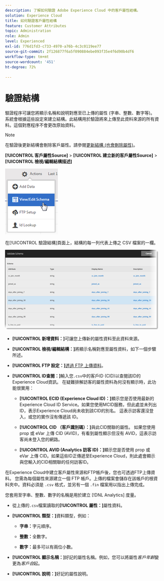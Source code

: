 ```yaml
---
description: 了解如何驗證 Adobe Experience Cloud 中的客戶屬性結構。
solution: Experience Cloud
title: 如何驗證客戶屬性結構
feature: Customer Attributes
topic: Administration
role: Admin
level: Experienced
exl-id: 776d1fd3-c733-4970-a76b-4c3c0119ee77
source-git-commit: 2f126877f6a5f090884ebe093f35e4f6d90b4df6
workflow-type: tm+mt
source-wordcount: '451'
ht-degree: 72%

---
```


# 驗證結構

驗證程序可讓您將顯示名稱和說明對應至已上傳的屬性 (字串、整數、數字等)。系統會根據這些設定來建立結構。此結構用於驗證將來上傳至此資料來源的所有資料。這個對應程序不會更改原始資料。

>[!NOTE]
>
>在驗證後更新結構會刪除客戶屬性。請參閱[更新結構 (也會刪除屬性)](t-crs-usecase.md)。

**[!UICONTROL 客戶屬性Source]** > **[!UICONTROL 建立新的客戶屬性Source]** > **[!UICONTROL 檢視/編輯結構描述]**

![編輯結構](assets/view_edit_schema.png)

在[!UICONTROL 驗證結構]頁面上，結構的每一列代表上傳之 CSV 檔案的一欄。

![ Experience Cloud 中的驗證結構頁面](assets/06_crs_usecase.png)

* **[!UICONTROL 新增資料：]**&#x200B;可讓您上傳新的屬性資料至此資料來源。

* **[!UICONTROL 檢視/編輯結構：]**&#x200B;將顯示名稱對應至屬性資料，如下一個步驟所述。

* **[!UICONTROL FTP 設定：]**[透過 FTP 上傳資料](t-upload-attributes-ftp.md)。

* **[!UICONTROL ID查閱：]**&#x200B;輸入您`.csv`中的客戶ID (CID)以查閱該ID的Experience Cloud資訊。 在疑難排解訪客的屬性資料為何沒有顯示時，此功能很實用：

   * **[!UICONTROL ECID (Experience Cloud ID)：]**&#x200B;顯示您是否使用最新的 Experience Cloud ID Service。如果您使用MCID服務，但此處並未列出ID，表示Experience Cloud尚未收到該CID的別名。 這表示訪客還沒登入，或您的實作沒有傳遞該 ID。

   * **[!UICONTROL CID （客戶識別碼）：]**&#x200B;與此CID關聯的屬性。 如果您使用 prop 或 eVar 上傳 CID (AVID)，有看到屬性顯示但沒有 AVID，這表示訪客尚未登入您的網路。

   * **[!UICONTROL AVID (Analytics 訪客 ID)：]**&#x200B;顯示您是否使用 prop 或 eVar 上傳 CID。如果這些ID正傳遞至Experience Cloud，則此處會顯示與您輸入的CID相關聯的任何訪客ID。

在Experience Cloud中建立客戶屬性來源和FTP帳戶後，您也可透過FTP上傳資料。 您需為每個屬性來源建立一個 FTP 帳戶。上傳的檔案會儲存在該帳戶的根資料夾中。資料必須是 `.csv` 格式，並另有一個 `.fin` 檔案用以指出上傳完成。

您套用至字串、整數、數字的名稱是用於建立 [!DNL Analytics] 度量。

* 從上傳的`.csv`檔案讀取的&#x200B;**[!UICONTROL 屬性：]**&#x200B;屬性資料。

* **[!UICONTROL 類型：]**&#x200B;資料類型，例如：

   * **字串：**&#x200B;字元順序。

   * **整數：**&#x200B;全數字。

   * **數字：**&#x200B;最多可以有兩位小數。

* **[!UICONTROL 顯示名稱：]**&#x200B;好記的屬性名稱。例如，您可以將屬性&#x200B;*客戶年齡*&#x200B;變更為&#x200B;*客戶自*&#x200B;起。

* **[!UICONTROL 說明：]**&#x200B;好記的屬性說明。
